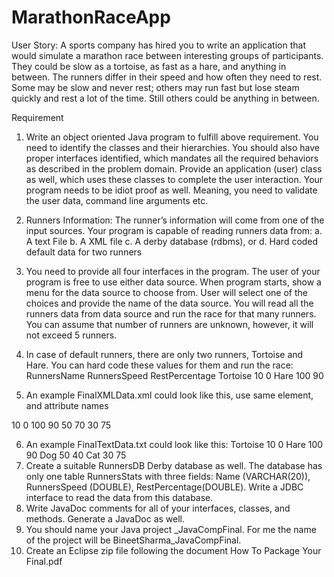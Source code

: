 # MarathonRaceApp
User Story: 
A sports company has hired you to write an application that would simulate a
marathon race between interesting groups of participants. They could be slow as a tortoise, as
fast as a hare, and anything in between. The runners differ in their speed and how often they need
to rest. Some may be slow and never rest; others may run fast but lose steam quickly and rest a
lot of the time. Still others could be anything in between.

Requirement
1. Write an object oriented Java program to fulfill above requirement. You need to identify the
classes and their hierarchies. You should also have proper interfaces identified, which
mandates all the required behaviors as described in the problem domain. Provide an
application (user) class as well, which uses these classes to complete the user interaction.
Your program needs to be idiot proof as well. Meaning, you need to validate the user data,
command line arguments etc.
2. Runners Information: The runner’s information will come from one of the input sources.
Your program is capable of reading runners data from:
a. A text File
b. A XML file
c. A derby database (rdbms), or
d. Hard coded default data for two runners
3. You need to provide all four interfaces in the program. The user of your program is free to
use either data source. When program starts, show a menu for the data source to choose
from. User will select one of the choices and provide the name of the data source. You will
read all the runners data from data source and run the race for that many runners. You can
assume that number of runners are unknown, however, it will not exceed 5 runners.
4. In case of default runners, there are only two runners, Tortoise and Hare. You can hard code
these values for them and run the race:
RunnersName RunnersSpeed RestPercentage
Tortoise 10 0
Hare 100 90

5. An example FinalXMLData.xml could look like this, use same element, and attribute names
<?xml version="1.0" encoding="UTF-8"?>
<Runners>
<Runner Name="Tortoise">
<RunnersMoveIncrement>10</RunnersMoveIncrement>
<RestPercentage>0</RestPercentage>
</Runner>
<Runner Name="Hare">
<RunnersMoveIncrement>100</RunnersMoveIncrement>
<RestPercentage>90</RestPercentage>
</Runner>
<Runner Name="Dog">
<RunnersMoveIncrement>50</RunnersMoveIncrement>
<RestPercentage>70</RestPercentage>
</Runner>
<Runner Name="Cat">
<RunnersMoveIncrement>30</RunnersMoveIncrement>
<RestPercentage>75</RestPercentage>
</Runner>
</Runners>

6. An example FinalTextData.txt could look like this:
Tortoise 10 0
Hare 100 90
Dog 50 40
Cat 30 75
7. Create a suitable RunnersDB Derby database as well. The database has only one table
RunnersStats with three fields: Name (VARCHAR(20)), RunnersSpeed (DOUBLE),
RestPercentage(DOUBLE). Write a JDBC interface to read the data from this database.
8. Write JavaDoc comments for all of your interfaces, classes, and methods. Generate a
JavaDoc as well.
9. You should name your Java project <YourName>_JavaCompFinal. For me the name of the
project will be BineetSharma_JavaCompFinal.
10. Create an Eclipse zip file following the document How To Package Your Final.pdf
